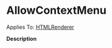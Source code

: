 



<h1 class="heading"><span class="name">AllowContextMenu</span></h1>

Applies To: [HTMLRenderer](./htmlrenderer.md)


**Description**


